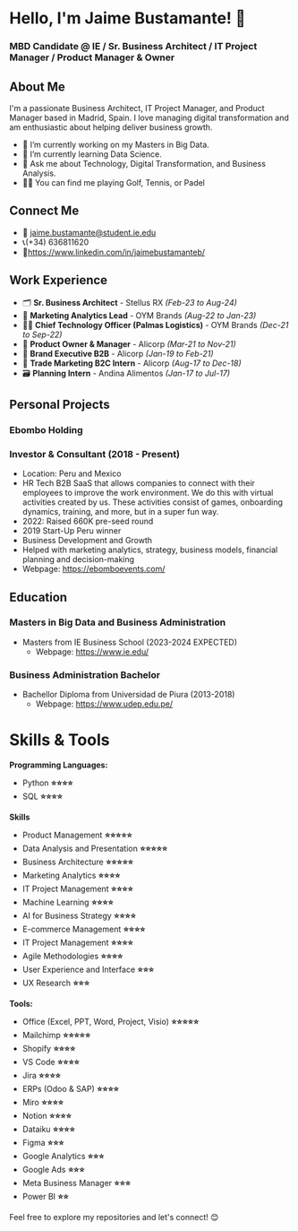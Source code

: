 # Hello, I'm Jaime Bustamante! 👋
### MBD Candidate @ IE / Sr. Business Architect / IT Project Manager / Product Manager & Owner

## About Me
I'm a passionate Business Architect, IT Project Manager, and Product Manager based in Madrid, Spain. I love managing digital transformation and am enthusiastic about helping deliver business growth.

- 🔭 I’m currently working on my Masters in Big Data.
- 🌱 I’m currently learning Data Science.
- 💬 Ask me about Technology, Digital Transformation, and Business Analysis.
- 🏌️‍♂️ You can find me playing Golf, Tennis, or Padel

## Connect Me
-  📧 jaime.bustamante@student.ie.edu
- 📞(+34) 636811620
- 🔗https://www.linkedin.com/in/jaimebustamanteb/

## Work Experience
- 🗂️ **Sr. Business Architect** - Stellus RX *(Feb-23 to Aug-24)*
- 🎯 **Marketing Analytics Lead** - OYM Brands *(Aug-22 to Jan-23)*
- 👨‍💻 **Chief Technology Officer (Palmas Logistics)**  - OYM Brands *(Dec-21 to Sep-22)*
- 📱 **Product Owner & Manager** - Alicorp *(Mar-21 to Nov-21)*
- 📢 **Brand Executive B2B** - Alicorp *(Jan-19 to Feb-21)*
- 🛒 **Trade Marketing B2C Intern** - Alicorp *(Aug-17 to Dec-18)*
- 🗃 **Planning Intern** - Andina Alimentos *(Jan-17 to Jul-17)*


## Personal Projects
### Ebombo Holding
### Investor & Consultant (2018 - Present)
- Location: Peru and Mexico
- HR Tech B2B SaaS that allows companies to connect with their employees to improve the work environment. We do this with virtual activities created by us. These activities consist of games, onboarding dynamics, training, and more, but in a super fun way.
- 2022: Raised 660K pre-seed round
- 2019 Start-Up Peru winner
- Business Development and Growth
- Helped with marketing analytics, strategy, business models,
financial planning and decision-making
- Webpage: https://ebomboevents.com/

## Education
### Masters in Big Data and Business Administration
- Masters from IE Business School (2023-2024 EXPECTED)
    - Webpage: https://www.ie.edu/

### Business Administration Bachelor
- Bachellor Diploma from Universidad de Piura (2013-2018)
    - Webpage: https://www.udep.edu.pe/

# Skills & Tools

**Programming Languages:**
- Python **⭐⭐⭐⭐**
- SQL **⭐⭐⭐⭐**

**Skills**
- Product Management **⭐⭐⭐⭐⭐**
- Data Analysis and Presentation **⭐⭐⭐⭐⭐**
- Business Architecture **⭐⭐⭐⭐⭐**
- Marketing Analytics **⭐⭐⭐⭐**
- IT Project Management **⭐⭐⭐⭐**
- Machine Learning **⭐⭐⭐⭐**
- AI for Business Strategy **⭐⭐⭐⭐**
- E-commerce Management **⭐⭐⭐⭐**
- IT Project Management **⭐⭐⭐⭐**
- Agile Methodologies **⭐⭐⭐⭐**
- User Experience and Interface **⭐⭐⭐**
- UX Research **⭐⭐⭐**

**Tools:**
- Office (Excel, PPT, Word, Project, Visio) **⭐⭐⭐⭐⭐**
- Mailchimp **⭐⭐⭐⭐⭐**
- Shopify **⭐⭐⭐⭐**
- VS Code **⭐⭐⭐⭐**
- Jira **⭐⭐⭐⭐**
- ERPs (Odoo & SAP) **⭐⭐⭐⭐**
- Miro **⭐⭐⭐⭐**
- Notion **⭐⭐⭐⭐**
- Dataiku **⭐⭐⭐⭐**
- Figma **⭐⭐⭐**
- Google Analytics **⭐⭐⭐**
- Google Ads **⭐⭐⭐**
- Meta Business Manager **⭐⭐⭐**
- Power BI **⭐⭐**

Feel free to explore my repositories and let's connect! 😊
